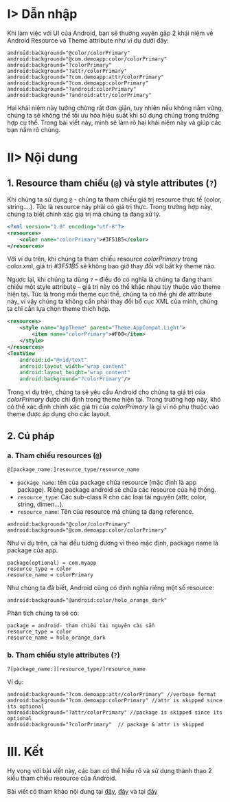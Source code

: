# I> Dẫn nhập
Khi làm việc với UI của Android, bạn sẽ thường xuyên gặp 2 khái niệm về Android Resource và Theme attribute như ví dụ dưới đây:
```
android:background="@color/colorPrimary"  
android:background="@com.demoapp:color/colorPrimary"  
android:background="?colorPrimary"  
android:background="?attr/colorPrimary"  
android:background="?com.demoapp:attr/colorPrimary"  
android:background="?com.demoapp:colorPrimary"  
android:background="?android:colorPrimary"  
android:background="?android:attr/colorPrimary"
```
Hai khái niệm này tưởng chừng rất đơn giản, tuy nhiên nếu không nắm vững, chúng ta sẽ không thể tối ưu hóa hiệu suất khi sử dụng chúng trong trường hợp cụ thể. Trong bài viết này, mình sẽ làm rõ hai khái niệm này và giúp các bạn nắm rõ chúng.
# II> Nội dung
## 1. Resource tham chiếu (`@`) và style attributes (`?`)
Khi chúng ta sử dụng `@` - chúng ta tham chiếu giá trị resource thực tế (color, string....). Tức là resource này phải có giá trị thực. Trong trường hợp này, chúng ta biết chính xác giá trị mà chúng ta đang xử lý.
```xml
<?xml version="1.0" encoding="utf-8"?>  
<resources>  
    <color name="colorPrimary">#3F51B5</color>
</resources>
```
Với ví dụ trên, khi chúng ta tham chiếu resource *colorPrimary* trong color.xml, giá trị *#3F51B5* sẽ không bao giờ thay đổi với bất kỳ theme nào.

Ngược lại, khi chúng ta dùng `?` – điều đó có nghĩa là chúng ta đang tham chiếu một style attribute – giá trị này có thể khác nhau tùy thuộc vào theme hiện tại. Tức là trong mỗi theme cục thể, chúng ta có thể ghi đè attribute này, ví vậy chúng ta không cần phải thay đổi bố cục XML của mình, chúng ta chỉ cần lựa chọn theme thích hợp.
```xml
<resources>  
    <style name="AppTheme" parent="Theme.AppCompat.Light">
        <item name="colorPrimary">#F00</item>
    </style>
</resources>
<TextView  
    android:id="@+id/text"
    android:layout_width="wrap_content"
    android:layout_height="wrap_content"
    android:background="?colorPrimary"/>
```
Trong ví dụ trên, chúng ta sẽ yêu cầu Android cho chúng ta giá trị của *colorPrimary* được chỉ định trong theme hiện tại. Trong trường hợp này, khó có thể xác định chính xác giá trị của *colorPrimary* là gì vì nó phụ thuộc vào theme được áp dụng cho các layout.
## 2. Cú pháp
### a. Tham chiếu resources (`@`)
```
@[package_name:]resource_type/resource_name
```
+ `package_name`: tên của package chứa resource (mặc định là app package). Riêng package android sẽ chứa các resource của hệ thống.
+ `resource_type`: Các sub-class R cho các loại tài nguyên (attr, color, string, dimen...).
+ `resource_name`: Tên của resource mà chúng ta đang reference.
```
android:background="@color/colorPrimary"  
android:background="@com.demoapp:color/colorPrimary"
```
Như ví dụ trên, cả hai đều tương đương vì theo mặc định, package name là package của app.
```
package(optional) = com.myapp
resource_type = color
resource_name = colorPrimary
```
Như chúng ta đã biết, Android cũng có định nghĩa riêng một số resource:
```
android:background="@android:color/holo_orange_dark"
```
Phân tích chúng ta sẽ có:
```
package = android- tham chiếu tài nguyên cài sẵn
resource_type = color
resource_name = holo_orange_dark
```
### b. Tham chiếu style attributes (`?`)
```
?[package_name:][resource_type/]resource_name
```
Ví dụ:
```
android:background="?com.demoapp:attr/colorPrimary" //verbose format  
android:background="?com.demoapp:colorPrimary" //attr is skipped since its optional  
android:background="?attr/colorPrimary" //package is skipped since its optional  
android:background="?colorPrimary"  // package & attr is skipped  
```
# III. Kết
Hy vọng với bài viết này, các bạn có thể hiểu rõ và sử dụng thành thạo 2 kiểu tham chiếu resource của Android.

Bài viết có tham khảo nội dung tại [đây](https://developer.android.com/guide/topics/resources/accessing-resources.html), [đây](https://www.youtube.com/watch?v=Jr8hJdVGHAk) và tại [đây](http://androidbackstage.blogspot.com/2016/08/episode-54-aapt.html)